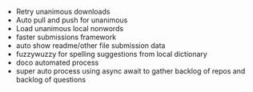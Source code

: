 - Retry unanimous downloads
- Auto pull and push for unanimous
- Load unanimous local nonwords
- faster submissions framework
 - auto show readme/other file submission data
- fuzzywuzzy for spelling suggestions from local dictionary
- doco automated process
- super auto process using async await to gather backlog of repos and backlog of
  questions
